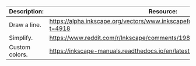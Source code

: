 
| Description:   | Resource:                                                                          |
| -------------- | ---------------------------------------------------------------------------------- |
| Draw a line.   | https://alpha.inkscape.org/vectors/www.inkscapeforum.com/viewtopic9733.html?t=4918 |
| Simplify.      | https://www.reddit.com/r/Inkscape/comments/198xvnq/smooth_curves/                  |
| Custom colors. | https://inkscape-manuals.readthedocs.io/en/latest/custom-colors.html               |
